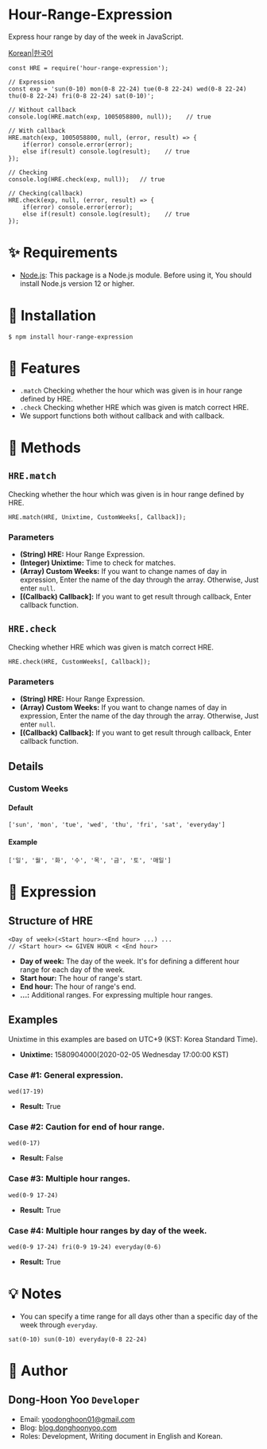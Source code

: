 # Hour-Range-Expression
Express hour range by day of the week in JavaScript.

[Korean|한국어](https://github.com/donghoony1/Hour-Range-Expression/blob/master/README-Korean.md)

```
const HRE = require('hour-range-expression');

// Expression
const exp = 'sun(0-10) mon(0-8 22-24) tue(0-8 22-24) wed(0-8 22-24) thu(0-8 22-24) fri(0-8 22-24) sat(0-10)';

// Without callback
console.log(HRE.match(exp, 1005058800, null));    // true

// With callback
HRE.match(exp, 1005058800, null, (error, result) => {
    if(error) console.error(error);
    else if(result) console.log(result);    // true
});

// Checking 
console.log(HRE.check(exp, null));   // true

// Checking(callback)
HRE.check(exp, null, (error, result) => {
    if(error) console.error(error);
    else if(result) console.log(result);    // true
});
```

# ✨ Requirements
- [Node.js](https://nodejs.org/en/download/): This package is a Node.js module. Before using it, You should install Node.js version 12 or higher.

# 🎯 Installation
```
$ npm install hour-range-expression
```

# 🎈 Features
- `.match` Checking whether the hour which was given is in hour range defined by HRE.
- `.check` Checking whether HRE which was given is match correct HRE.
- We support functions both without callback and with callback.

# 🎲 Methods
## `HRE.match`
Checking whether the hour which was given is in hour range defined by HRE.
```
HRE.match(HRE, Unixtime, CustomWeeks[, Callback]);
```
### Parameters
- **(String) HRE:** Hour Range Expression.
- **(Integer) Unixtime:** Time to check for matches.
- **(Array) Custom Weeks:** If you want to change names of day in expression, Enter the name of the day through the array. Otherwise, Just enter `null`.
- **[(Callback) Callback]:** If you want to get result through callback, Enter callback function.

## `HRE.check`
Checking whether HRE which was given is match correct HRE.
```
HRE.check(HRE, CustomWeeks[, Callback]);
```
### Parameters
- **(String) HRE:** Hour Range Expression.
- **(Array) Custom Weeks:** If you want to change names of day in expression, Enter the name of the day through the array. Otherwise, Just enter `null`.
- **[(Callback) Callback]:** If you want to get result through callback, Enter callback function.

## Details
### Custom Weeks
#### Default
```
['sun', 'mon', 'tue', 'wed', 'thu', 'fri', 'sat', 'everyday']
```
#### Example
```
['일', '월', '화', '수', '목', '금', '토', '매일']
```

# 📝 Expression
## Structure of HRE
```
<Day of week>(<Start hour>-<End hour> ...) ...
// <Start hour> <= GIVEN HOUR < <End hour>
```
- **Day of week:** The day of the week. It's for defining a different hour range for each day of the week.
- **Start hour:** The hour of range's start.
- **End hour:** The hour of range's end.
- **...:** Additional ranges. For expressing multiple hour ranges.

## Examples
Unixtime in this examples are based on UTC+9 (KST: Korea Standard Time).
- **Unixtime:** 1580904000(2020-02-05 Wednesday 17:00:00 KST)
### Case #1: General expression.
```
wed(17-19)
```
- **Result:** True

### Case #2: Caution for end of hour range.
```
wed(0-17)
```
- **Result:** False

### Case #3: Multiple hour ranges.
```
wed(0-9 17-24)
```
- **Result:** True

### Case #4: Multiple hour ranges by day of the week.
```
wed(0-9 17-24) fri(0-9 19-24) everyday(0-6)
```
- **Result:** True

# 💡 Notes
- You can specify a time range for all days other than a specific day of the week through `everyday`.
```
sat(0-10) sun(0-10) everyday(0-8 22-24)
```

# 🚩 Author
## Dong-Hoon Yoo `Developer`
- Email: yoodonghoon01@gmail.com
- Blog: [blog.donghoonyoo.com](https://blog.donghoonyoo.com)
- Roles: Development, Writing document in English and Korean.
